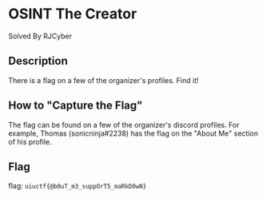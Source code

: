 # OSINT The Creator
Solved By RJCyber

## Description
There is a flag on a few of the organizer's profiles. Find it!

## How to "Capture the Flag"
The flag can be found on a few of the organizer's discord profiles. For example, Thomas (sonicninja#2238) has the flag on the "About Me" section of his profile.

## Flag
flag: ```uiuctf{@b0uT_m3_suppOrT5_maRkD0wN}```
